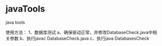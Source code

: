 # javaTools
java tools

使用方法：
1、数据库测试
a、确保驱动正常，并修改DatabaseCheck.java中相关参数
b、执行javac DatabaseCheck.java
c、执行java DatabasesCheck